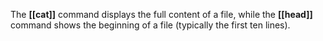 The **[[cat]]** command displays the full content of a file, while the **[[head]]** command shows the beginning of a file (typically the first ten lines).